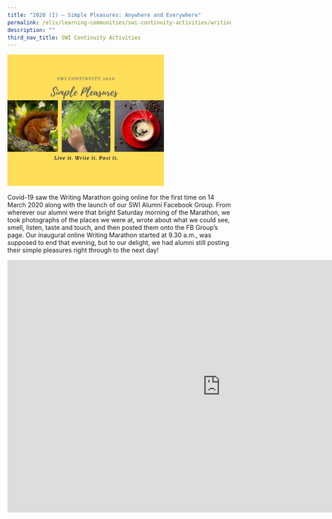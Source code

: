 ```yaml
---
title: "2020 (I) — Simple Pleasures: Anywhere and Everywhere"
permalink: /elis/learning-communities/swi-continuity-activities/writing-marathon-simple-pleasures/
description: ""
third_nav_title: SWI Continuity Activities
---
```

<img style="width:70%" src="/images/2020-i-marathon-flyer.jpg">
		 

Covid-19 saw the Writing Marathon going online for the first time on 14 March 2020 along with the launch of our SWI Alumni Facebook Group. From wherever our alumni were that bright Saturday morning of the Marathon, we took photographs of the places we were at, wrote about what we could see, smell, listen, taste and touch, and then posted them onto the FB Group’s page. Our inaugural online Writing Marathon started at 9.30 a.m., was supposed to end that evening, but to our delight, we had alumni still posting their simple pleasures right through to the next day!

<iframe allowfullscreen="true" height="569" width="960" frameborder="0" src="https://docs.google.com/presentation/d/e/2PACX-1vRR2exmK8OcwWcQtB_cClA0sx0lUCF7JfwPNACe1Wl61DqCk8wJg5r2eSo2fmt5LWCzY73BSZ63kZXE/embed?start=true&amp;loop=true&amp;delayms=3000"></iframe>

